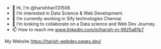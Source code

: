 - 👋 Hi, I’m @harishhari131506
- 👀 I’m interested in Data Science & Web Development.
- 🌱 I’m currently working in Sify technologies Chennai.
- 💞️ I’m looking to collaborate on a Data science and Web Dev Journey.
- 📫 How to reach me  www.linkedin.com/in/harish-m-9925a81b7
 
 
 My Website https://harish-webdev.pages.dev/

<!---
harishhari131506/harishhari131506 is a ✨ special ✨ repository because its `README.md` (this file) appears on your GitHub profile.
You can click the Preview link to take a look at your changes.
--->
